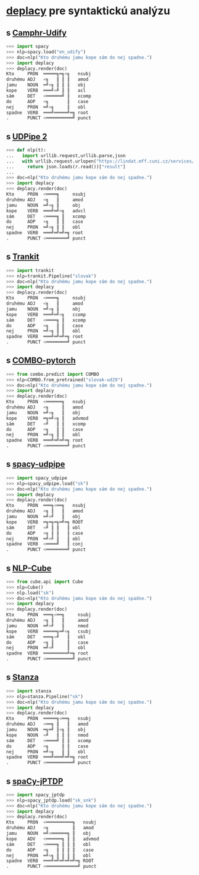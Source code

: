 # [deplacy](https://koichiyasuoka.github.io/deplacy/) pre syntaktickú analýzu

## s [Camphr-Udify](https://camphr.readthedocs.io/en/stable/notes/udify.html)

```py
>>> import spacy
>>> nlp=spacy.load("en_udify")
>>> doc=nlp("Kto druhému jamu kope sám do nej spadne.")
>>> import deplacy
>>> deplacy.render(doc)
Kto     PRON  ═════╗═╗<╗   nsubj
druhému ADJ   <╗   ║ ║ ║   amod
jamu    NOUN  ═╝<╗ ║ ║ ║   obj
kope    VERB  ═══╝<╝ ║ ║   acl
sám     DET   <══════╝ ║   xcomp
do      ADP   <╗       ║   case
nej     PRON  ═╝<╗     ║   obl
spadne  VERB  ═══╝═════╝═╗ root
.       PUNCT <══════════╝ punct
```

## s [UDPipe 2](http://ufal.mff.cuni.cz/udpipe/2)

```py
>>> def nlp(t):
...   import urllib.request,urllib.parse,json
...   with urllib.request.urlopen("https://lindat.mff.cuni.cz/services/udpipe/api/process?model=sk&tokenizer&tagger&parser&data="+urllib.parse.quote(t)) as r:
...     return json.loads(r.read())["result"]
...
>>> doc=nlp("Kto druhému jamu kope sám do nej spadne.")
>>> import deplacy
>>> deplacy.render(doc)
Kto     PRON  <════╗     nsubj
druhému ADJ   <╗   ║     amod
jamu    NOUN  ═╝<╗ ║     obj
kope    VERB  ═══╝═╝<╗   advcl
sám     DET   <════╗ ║   xcomp
do      ADP   <╗   ║ ║   case
nej     PRON  ═╝<╗ ║ ║   obl
spadne  VERB  ═══╝═╝═╝═╗ root
.       PUNCT <════════╝ punct
```

## s [Trankit](https://github.com/nlp-uoregon/trankit)

```py
>>> import trankit
>>> nlp=trankit.Pipeline("slovak")
>>> doc=nlp("Kto druhému jamu kope sám do nej spadne.")
>>> import deplacy
>>> deplacy.render(doc)
Kto     PRON  <════╗     nsubj
druhému ADJ   <╗   ║     amod
jamu    NOUN  ═╝<╗ ║     obj
kope    VERB  ═══╝═╝<╗   ccomp
sám     DET   <════╗ ║   xcomp
do      ADP   <╗   ║ ║   case
nej     PRON  ═╝<╗ ║ ║   obl
spadne  VERB  ═══╝═╝═╝═╗ root
.       PUNCT <════════╝ punct
```

## s [COMBO-pytorch](https://gitlab.clarin-pl.eu/syntactic-tools/combo)

```py
>>> from combo.predict import COMBO
>>> nlp=COMBO.from_pretrained("slovak-ud29")
>>> doc=nlp("Kto druhému jamu kope sám do nej spadne.")
>>> import deplacy
>>> deplacy.render(doc)
Kto     PRON  <══════╗   nsubj
druhému ADJ   <╗     ║   amod
jamu    NOUN  ═╝<╗   ║   obj
kope    VERB  ═╗═╝<╗ ║   advmod
sám     DET   <╝   ║ ║   xcomp
do      ADP   <╗   ║ ║   case
nej     PRON  ═╝<╗ ║ ║   obl
spadne  VERB  ═══╝═╝═╝═╗ root
.       PUNCT <════════╝ punct
```

## s [spacy-udpipe](https://github.com/TakeLab/spacy-udpipe)

```py
>>> import spacy_udpipe
>>> nlp=spacy_udpipe.load("sk")
>>> doc=nlp("Kto druhému jamu kope sám do nej spadne.")
>>> import deplacy
>>> deplacy.render(doc)
Kto     PRON  ═══╗<══╗   nsubj
druhému ADJ   <╗ ║   ║   amod
jamu    NOUN  ═╝<╝   ║   obj
kope    VERB  ═╗═╗═╗═╝═╗ ROOT
sám     DET   <╝ ║ ║   ║ obl
do      ADP   <╗ ║ ║   ║ case
nej     PRON  ═╝<╝ ║   ║ obl
spadne  VERB  <════╝   ║ conj
.       PUNCT <════════╝ punct
```

## s [NLP-Cube](https://github.com/Adobe/NLP-Cube)

```py
>>> from cube.api import Cube
>>> nlp=Cube()
>>> nlp.load("sk")
>>> doc=nlp("Kto druhému jamu kope sám do nej spadne.")
>>> import deplacy
>>> deplacy.render(doc)
Kto     PRON  ═══╗<══╗     nsubj
druhému ADJ   <╗ ║   ║     amod
jamu    NOUN  ═╝<╝   ║     nmod
kope    VERB  ═════╗═╝<╗   csubj
sám     DET   ═══╗<╝   ║   obl
do      ADP   <╗ ║     ║   case
nej     PRON  ═╝<╝     ║   obl
spadne  VERB  ═════════╝═╗ root
.       PUNCT <══════════╝ punct
```

## s [Stanza](https://stanfordnlp.github.io/stanza)

```py
>>> import stanza
>>> nlp=stanza.Pipeline("sk")
>>> doc=nlp("Kto druhému jamu kope sám do nej spadne.")
>>> import deplacy
>>> deplacy.render(doc)
Kto     PRON  ═════╗<══╗   nsubj
druhému ADJ   <══╗ ║   ║   amod
jamu    NOUN  ═╗═╝ ║<╗ ║   obj
kope    NOUN  <╝   ║ ║ ║   nmod
sám     DET   <════╝ ║ ║   xcomp
do      ADP   <╗     ║ ║   case
nej     PRON  ═╝<╗   ║ ║   obl
spadne  VERB  ═══╝═══╝═╝═╗ root
.       PUNCT <══════════╝ punct
```

## s [spaCy-jPTDP](https://github.com/KoichiYasuoka/spaCy-jPTDP)

```py
>>> import spacy_jptdp
>>> nlp=spacy_jptdp.load("sk_snk")
>>> doc=nlp("Kto druhému jamu kope sám do nej spadne.")
>>> import deplacy
>>> deplacy.render(doc)
Kto     PRON  <══════════╗   nsubj
druhému ADJ   <╗         ║   amod
jamu    NOUN  ═╝<══════╗ ║   obj
kope    ADV   <══════╗ ║ ║   advmod
sám     DET   <════╗ ║ ║ ║   obl
do      ADP   <╗   ║ ║ ║ ║   case
nej     PRON  ═╝<╗ ║ ║ ║ ║   obl
spadne  VERB  ═══╝═╝═╝═╝═╝═╗ ROOT
.       PUNCT <════════════╝ punct
```

